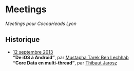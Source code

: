 # Meetings

_Meetings pour CocoaHeads Lyon_

## Historique

 - [12 septembre 2013](https://github.com/CocoaHeadsLyon/meetings/tree/master/2013-09)  
   **“De iOS à Android”**, par [Mustapha Tarek Ben Lechhab](https://www.twitter.com/nsdeveloppeur)  
   **“Core Data en multi-thread”**,  par [Thibaut Jarosz](https://www.twitter.com/thibautjarosz)  

